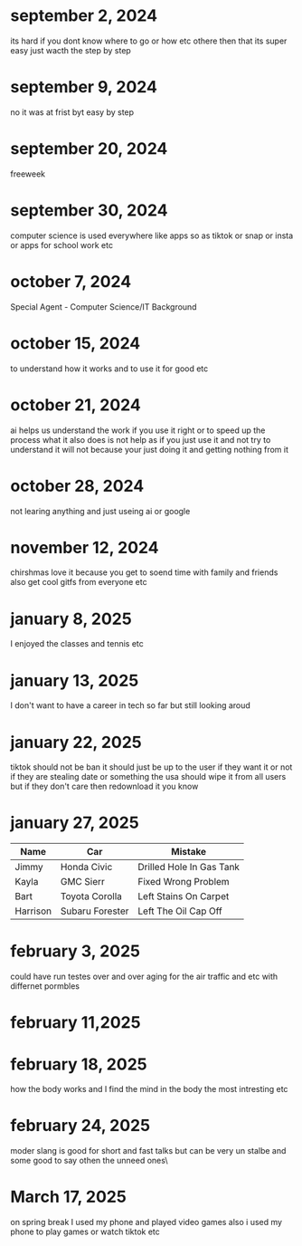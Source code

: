# september 2, 2024
its hard if you dont know where to go or how etc othere then that its super easy just wacth the step by step
# september 9, 2024
no it was at frist byt easy by step 
# september 20, 2024
freeweek
# september 30, 2024
computer science is used everywhere like apps so as tiktok or snap or insta or apps for school work etc 
# october 7, 2024
Special Agent - Computer Science/IT Background
# october 15, 2024 
to understand how it works and to use it for good etc
# october 21, 2024
ai helps us understand the work if you use it right or to speed up the process what it also does is not help as if you just use it and not try to understand it will not because your just doing it and getting nothing from it
# october 28, 2024
not learing anything and just useing ai or google
# november 12, 2024 
chirshmas love it because you get to soend time with family and friends also get cool gitfs from everyone etc 
# january 8, 2025
I enjoyed the classes and tennis etc
# january 13, 2025
I don't want to have a career in tech so far but still looking aroud 
# january 22, 2025 
tiktok should not be ban it should just be up to the user if they want it or not if they are stealing date or something the usa should wipe it from all users but if they don't care then redownload it you know
# january 27, 2025
|Name|Car|Mistake|
| ----|------- | ----------- |
|Jimmy|		Honda Civic  |Drilled Hole In Gas Tank|
|Kayla|	GMC Sierr| Fixed Wrong Problem|
|Bart|		Toyota Corolla |Left Stains On Carpet|
|Harrison| Subaru Forester |Left The Oil Cap Off|
# february 3, 2025 
could have run testes over and over aging for the air traffic and etc with differnet pormbles 
# february 11,2025

# february 18, 2025
how the body works and I find the mind in the body the most intresting etc
# february 24, 2025
moder slang is good for short and fast talks but can be very un stalbe and some good to say othen the unneed ones\
# March 17, 2025
on spring break I used my phone and played video games also i used my phone to play games or watch tiktok etc
